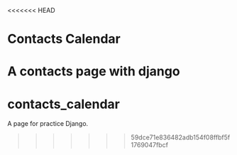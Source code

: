 <<<<<<< HEAD
# Contacts Calendar
A contacts page with django
=======
# contacts_calendar
A page for practice Django.
>>>>>>> 59dce71e836482adb154f08ffbf5f1769047fbcf
